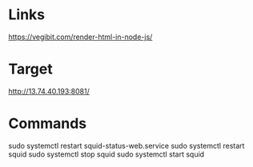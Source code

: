 # Links
https://vegibit.com/render-html-in-node-js/

# Target
http://13.74.40.193:8081/

# Commands
sudo systemctl restart squid-status-web.service 
sudo systemctl restart squid
sudo systemctl stop squid
sudo systemctl start squid